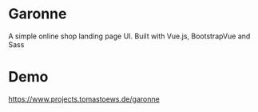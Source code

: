 # Garonne
A simple online shop landing page UI. Built with Vue.js, BootstrapVue and Sass

# Demo
https://www.projects.tomastoews.de/garonne
